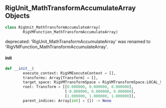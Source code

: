 ## RigUnit_MathTransformAccumulateArray Objects

```python
class RigUnit_MathTransformAccumulateArray(
        RigVMFunction_MathTransformAccumulateArray)
```

deprecated: 'RigUnit_MathTransformAccumulateArray' was renamed to 'RigVMFunction_MathTransformAccumulateArray'.

<a id="unreal.RigUnit_MathTransformAccumulateArray.__init__"></a>

#### __init__

```python
def __init__(
        execute_context: RigVMExecuteContext = [],
        transforms: Array[Transform] = [],
        target_space: RigVMTransformSpace = RigVMTransformSpace.LOCAL_SPACE,
        root: Transform = [[0.000000, 0.000000, 0.000000],
                           [-0.000000, 0.000000, 0.000000],
                           [1.000000, 1.000000, 1.000000]],
        parent_indices: Array[int] = []) -> None
```

<a id="unreal.RigVMFunction_MathTransformInverse"></a>